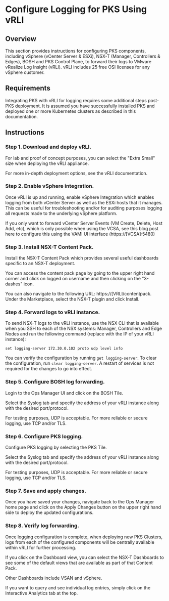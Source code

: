 # Configure Logging for PKS Using vRLI

## Overview

This section provides instructions for configuring PKS components, including vSphere (vCenter Server & ESXi), NSX-T (Manager, Controllers & Edges), BOSH and PKS Control Plane, to forward their logs to VMware vRealize Log Insight (vRLI). vRLI includes 25 free OSI licenses for any vSphere customer.

## Requirements

Integrating PKS with vRLI for logging requires some additional steps post-PKS deployment. It is assumed you have successfully installed PKS and deployed one or more Kubernetes clusters as described in this documentation.

## Instructions

### Step 1. Download and deploy vRLI. 

For lab and proof of concept purposes, you can select the "Extra Small" size when deploying the vRLI appliance.

For more in-depth deployment options, see the vRLI documentation. 

### Step 2. Enable vSphere integration.

Once vRLI is up and running, enable vSphere Integration which enables logging from both vCenter Server as well as the ESXi hosts that it manages. This can be useful for troubleshooting and/or for auditing purposes logging all requests made to the underlying vSphere platform. 

If you only want to forward vCenter Server Events (VM Create, Delete, Host Add, etc), which is only possible when using the VCSA, see this blog post here to configure this using the VAMI UI interface (https://[VCSA]:5480)

### Step 3. Install NSX-T Content Pack.

Install the NSX-T Content Pack which provides several useful dashboards specific to an NSX-T deployment.

You can access the content pack page by going to the upper right hand corner and click on logged on username and then clicking on the "3-dashes" icon.

You can also navigate to the following URL: https://[VRLI/contentpack. Under the Marketplace, select the NSX-T plugin and click Install.

### Step 4. Forward logs to vRLI instance.

To send NSX-T logs to the vRLI instance, use the NSX CLI that is available when you SSH to each of the NSX systems: Manager, Controllers and Edge Nodes and run the following command (replace with the IP of your vRLI instance):

```
set logging-server 172.30.0.102 proto udp level info
```

You can verify the configuration by running `get logging-server`. To clear the configuration, run `clear logging-server`. A restart of services is not required for the changes to go into effect.

### Step 5. Configure BOSH log forwarding.

Login to the Ops Manager UI and click on the BOSH Tile. 

Select the Syslog tab and specify the address of your vRLI instance along with the desired port/protocol. 

For testing purposes, UDP is acceptable. For more reliable or secure logging, use TCP and/or TLS. 

### Step 6. Configure PKS logging.

Configure PKS logging by selecting the PKS Tile. 

Select the Syslog tab and specify the address of your vRLI instance along with the desired port/protocol. 

For testing purposes, UDP is acceptable. For more reliable or secure logging, use TCP and/or TLS. 

### Step 7. Save and apply changes.

Once you have saved your changes, navigate back to the Ops Manager home page and click on the Apply Changes button on the upper right hand side to deploy the updated configurations.

### Step 8. Verify log forwarding.

Once logging configuration is complete, when deploying new PKS Clusters, logs from each of the configured components will be centrally available within vRLI for further processing.

If you click on the Dashboard view, you can select the NSX-T Dashboards to see some of the default views that are available as part of that Content Pack. 

Other Dashboards include VSAN and vSphere.

If you want to query and see individual log entries, simply click on the Interactive Analytics tab at the top.



